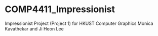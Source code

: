 # COMP4411_Impressionist

Impressionist Project (Project 1) for HKUST Computer Graphics
Monica Kavathekar and Ji Heon Lee
